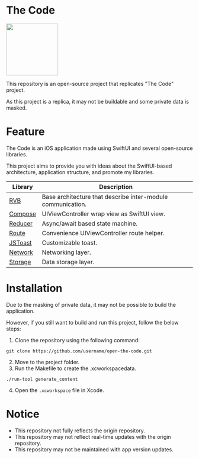 # The Code

<a href="https://apps.apple.com/kr/app/the-code-private-content/id6447828226"> <image src="https://www.pngkit.com/png/full/322-3225520_download-the-app-available-on-the-app-store.png" width=140 /> </a>

This repository is an open-source project that replicates "The Code" project.

As this project is a replica, it may not be buildable and some private data is masked.

# Feature

The Code is an iOS application made using SwiftUI and several open-source libraries.

This project aims to provide you with ideas about the SwiftUI-based architecture, application structure, and promote my libraries.

<table>
    <thead>
        <tr>
            <th> Library </th>
            <th> Description </th>
        </tr>
    </thead>
    <tbody>
        <tr>
            <td> <a href="https://github.com/wlsdms0122/RVB"> RVB</a> </td>
            <td> Base architecture that describe inter-module communication. </td>
        </tr>
        <tr>
            <td> <a href="https://github.com/wlsdms0122/Compose"> Compose </a> </td>
            <td> UIViewController wrap view as SwiftUI view. </td>
        </tr>
        <tr>
            <td> <a href="https://github.com/wlsdms0122/Reducer"> Reducer </a> </td>
            <td> Async/await based state machine. </td>
        </tr>
        <tr>
            <td> <a href="https://github.com/wlsdms0122/Route"> Route </a> </td>
            <td> Convenience UIViewController route helper. </td>
        </tr>
        <tr>
            <td> <a href="https://github.com/wlsdms0122/JSToast"> JSToast </a> </td>
            <td> Customizable toast. </td>
        </tr>
        <tr>
            <td> <a href="https://github.com/wlsdms0122/Network"> Network </a> </td>
            <td> Networking layer. </td>
        </tr>
        <tr>
            <td> <a href="https://github.com/wlsdms0122/Storage"> Storage </a> </td>
            <td> Data storage layer. </td>
        </tr>        
    </tbody>
</table>

# Installation
Due to the masking of private data, it may not be possible to build the application.

However, if you still want to build and run this project, follow the below steps:

1. Clone the repository using the following command:
```
git clone https://github.com/username/open-the-code.git
```
2. Move to the project folder.
3. Run the Makefile to create the .xcworkspacedata.
```
./run-tool generate_content
```
4. Open the `.xcworkspace` file in Xcode.

# Notice
- This repository not fully reflects the origin repository.
- This repository may not reflect real-time updates with the origin repository.
- This repository may not be maintained with app version updates.